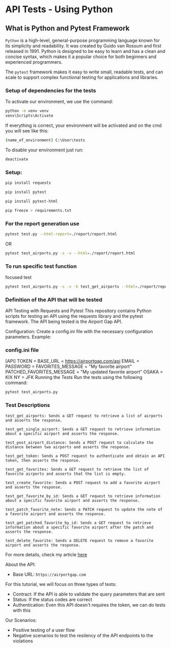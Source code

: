 # API Tests - Using Python 

## What is Python and Pytest Framework 

`Python` is a high-level, general-purpose programming language known for its simplicity and readability. It was created by Guido van Rossum and first released in 1991. Python is designed to be easy to learn and has a clean and concise syntax, which makes it a popular choice for both beginners and experienced programmers.

The `pytest` framework makes it easy to write small, readable tests, and can scale to support complex functional testing for applications and libraries.

### Setup of dependencies for the tests 

To activate our environment, we use the command:
```bash
python -m venv venv
venv\Scripts\Activate
```
If everything is correct, your environment will be activated and on the cmd you will see like this:
```bash
(name_of_environment) C:\User\tests 
```
To disable your environment just run:
```bash
deactivate
```
### Setup:

```bash
pip install requests
```

```bash
pip install pytest
```
```bash
pip install pytest-html
```
```bash
pip freeze > requirements.txt
```
### For the report generation use 

```bash
pytest test.py --html-report=./report/report.html 
```
OR
```bash
pytest test_airports.py -s -v --html=./report/report.html
```
### To run specific test function

focused test
```bash
pytest test_airports.py -s -v -k test_get_airports --html=./report/report.html
```
### Definition of the API that will be tested

API Testing with Requests and Pytest
This repository contains Python scripts for testing an API using the requests library and the pytest framework. The API being tested is the Airport Gap API.

Configuration: Create a config.ini file with the necessary configuration parameters. Example:

### config.ini file

[API]
TOKEN = <Your API Token>
BASE_URL = https://airportgap.com/api
EMAIL = <Your Email>
PASSWORD = <Your Password>
FAVORITES_MESSAGE = "My favorite airport"
PATCHED_FAVORITES_MESSAGE = "My updated favorite airport"
OSAKA = KIX
NY = JFK
Running the Tests
Run the tests using the following command:

```bash
pytest test_airports.py
```
### Test Descriptions

    test_get_airports: Sends a GET request to retrieve a list of airports and asserts the response.

    test_get_single_airport: Sends a GET request to retrieve information about a specific airport and asserts the response.

    test_post_airport_distance: Sends a POST request to calculate the distance between two airports and asserts the response.

    test_get_token: Sends a POST request to authenticate and obtain an API token, then asserts the response.

    test_get_favorites: Sends a GET request to retrieve the list of favorite airports and asserts that the list is empty.

    test_create_favorite: Sends a POST request to add a favorite airport and asserts the response.

    test_get_favorite_by_id: Sends a GET request to retrieve information about a specific favorite airport and asserts the response.

    test_patch_favorite_note: Sends a PATCH request to update the note of a favorite airport and asserts the response.

    test_get_patched_favorite_by_id: Sends a GET request to retrieve information about a specific favorite airport after the patch and asserts the response.

    test_delete_favorite: Sends a DELETE request to remove a favorite airport and asserts the response.

For more details, check my article [here](https://)


About the API:
- Base URL: `https://airportgap.com`


For this tutorial, we will focus on three types of tests:
- Contract: If the API is able to validate the query parameters that are sent 
- Status: If the status codes are correct 
- Authentication: Even this API doesn't requires the token, we can do tests with this 

Our Scenarios:

- Positive testing of a user flow 
- Negative scenarios to test the resilency of the API endpoints to the violations

